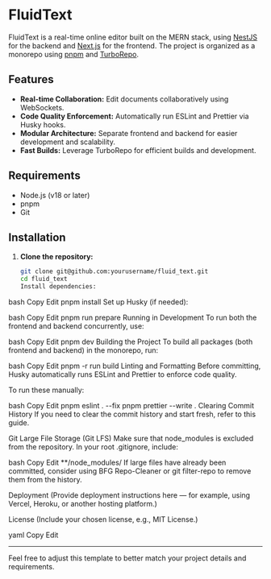 # FluidText

FluidText is a real-time online editor built on the MERN stack, using [NestJS](https://nestjs.com/) for the backend and [Next.js](https://nextjs.org/) for the frontend. The project is organized as a monorepo using [pnpm](https://pnpm.io/) and [TurboRepo](https://turbo.build/).

## Features

- **Real-time Collaboration:** Edit documents collaboratively using WebSockets.
- **Code Quality Enforcement:** Automatically run ESLint and Prettier via Husky hooks.
- **Modular Architecture:** Separate frontend and backend for easier development and scalability.
- **Fast Builds:** Leverage TurboRepo for efficient builds and development.

## Requirements

- Node.js (v18 or later)
- pnpm
- Git

## Installation

1. **Clone the repository:**

   ```bash
   git clone git@github.com:yourusername/fluid_text.git
   cd fluid_text
   Install dependencies:
   ```

bash
Copy
Edit
pnpm install
Set up Husky (if needed):

bash
Copy
Edit
pnpm run prepare
Running in Development
To run both the frontend and backend concurrently, use:

bash
Copy
Edit
pnpm dev
Building the Project
To build all packages (both frontend and backend) in the monorepo, run:

bash
Copy
Edit
pnpm -r run build
Linting and Formatting
Before committing, Husky automatically runs ESLint and Prettier to enforce code quality.

To run these manually:

bash
Copy
Edit
pnpm eslint . --fix
pnpm prettier --write .
Clearing Commit History
If you need to clear the commit history and start fresh, refer to this guide.

Git Large File Storage (Git LFS)
Make sure that node_modules is excluded from the repository. In your root .gitignore, include:

bash
Copy
Edit
\*\*/node_modules/
If large files have already been committed, consider using BFG Repo-Cleaner or git filter-repo to remove them from the history.

Deployment
(Provide deployment instructions here — for example, using Vercel, Heroku, or another hosting platform.)

License
(Include your chosen license, e.g., MIT License.)

yaml
Copy
Edit

---

Feel free to adjust this template to better match your project details and requirements.
